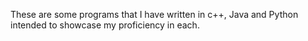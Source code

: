 These are some programs that I have written in c++, Java and Python intended to showcase my proficiency in each.
